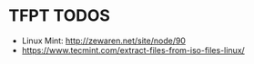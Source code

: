 # TFPT TODOS
* Linux Mint: http://zewaren.net/site/node/90
* https://www.tecmint.com/extract-files-from-iso-files-linux/
